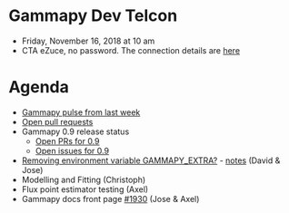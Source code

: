 # Gammapy Dev Telcon

* Friday, November 16, 2018 at 10 am
* CTA eZuce, no password.  The connection details are [here](../2018-10-12/ezuce.txt)

# Agenda

* [Gammapy pulse from last week](https://github.com/gammapy/gammapy/pulse)
* [Open pull requests](https://github.com/gammapy/gammapy/pulls)
* Gammapy 0.9 release status
  - [Open PRs for 0.9](https://github.com/gammapy/gammapy/pulls?q=is%3Aopen+is%3Apr+milestone%3A0.9)
  - [Open issues for 0.9](https://github.com/gammapy/gammapy/issues?q=is%3Aopen+is%3Aissue+milestone%3A0.9) 
* [Removing environment variable GAMMAPY_EXTRA?](https://github.com/gammapy/gammapy/issues/1889) - [notes](REMOVE_GAMMAPY_EXTRA.txt) (David & Jose)
* Modelling and Fitting (Christoph)
* Flux point estimator testing (Axel)
* Gammapy docs front page [#1930](https://github.com/gammapy/gammapy/pull/1930) (Jose & Axel)
 
